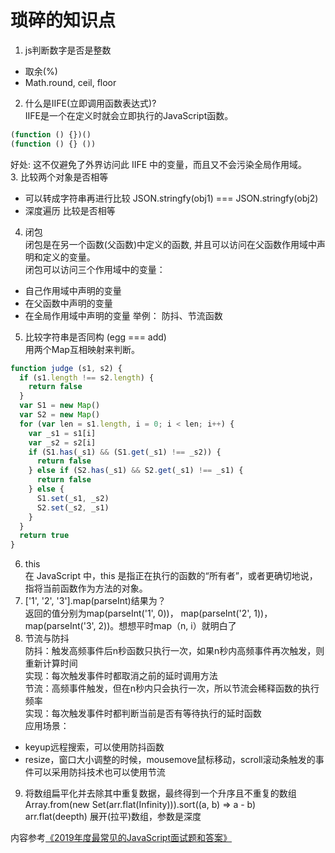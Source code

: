 # 琐碎的知识点
1. js判断数字是否是整数  
- 取余(%)
- Math.round, ceil, floor
2. 什么是IIFE(立即调用函数表达式)?  
IIFE是一个在定义时就会立即执行的JavaScript函数。
```javascript
(function () {})()
(function () {} ())
```
好处: 这不仅避免了外界访问此 IIFE 中的变量，而且又不会污染全局作用域。  
3. 比较两个对象是否相等  
- 可以转成字符串再进行比较 JSON.stringfy(obj1) === JSON.stringfy(obj2)
- 深度遍历 比较是否相等
4. 闭包  
闭包是在另一个函数(父函数)中定义的函数, 并且可以访问在父函数作用域中声明和定义的变量。  
闭包可以访问三个作用域中的变量：
- 自己作用域中声明的变量
- 在父函数中声明的变量
- 在全局作用域中声明的变量
举例： 防抖、节流函数
5. 比较字符串是否同构 (egg === add)  
用两个Map互相映射来判断。
```javascript
function judge (s1, s2) {
  if (s1.length !== s2.length) {
    return false
  }
  var S1 = new Map()
  var S2 = new Map()
  for (var len = s1.length, i = 0; i < len; i++) {
    var _s1 = s1[i]
    var _s2 = s2[i]
    if (S1.has(_s1) && (S1.get(_s1) !== _s2)) {
      return false
    } else if (S2.has(_s1) && S2.get(_s1) !== _s1) {
      return false
    } else {
      S1.set(_s1, _s2)
      S2.set(_s2, _s1)
    }
  }
  return true
}
```
6. this  
在 JavaScript 中，this 是指正在执行的函数的“所有者”，或者更确切地说，指将当前函数作为方法的对象。
7. ['1', '2', '3'].map(parseInt)结果为？  
返回的值分别为map(parseInt('1', 0))， map(parseInt('2', 1))， map(parseInt('3', 2))。想想平时map（n, i）就明白了
8. 节流与防抖  
防抖：触发高频事件后n秒函数只执行一次，如果n秒内高频事件再次触发，则重新计算时间  
实现：每次触发事件时都取消之前的延时调用方法  
节流：高频事件触发，但在n秒内只会执行一次，所以节流会稀释函数的执行频率  
实现：每次触发事件时都判断当前是否有等待执行的延时函数  
应用场景：
- keyup远程搜索，可以使用防抖函数
- resize，窗口大小调整的时候，mousemove鼠标移动，scroll滚动条触发的事件可以采用防抖技术也可以使用节流  
9. 将数组扁平化并去除其中重复数据，最终得到一个升序且不重复的数组
Array.from(new Set(arr.flat(Infinity))).sort((a, b) => a - b)  
arr.flat(deepth) 展开(拉平)数组，参数是深度

内容参考[《2019年度最常见的JavaScript面试题和答案》](https://juejin.im/post/5e68a534f265da572f142a51)
